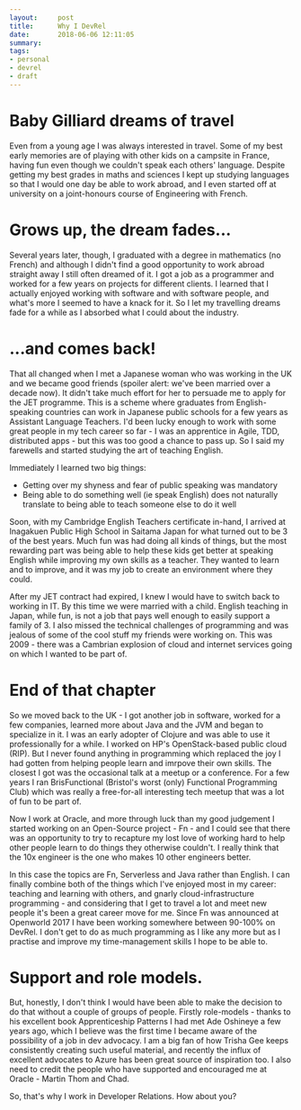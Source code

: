 ```yaml
---
layout:     post
title:      Why I DevRel
date:       2018-06-06 12:11:05
summary:    
tags:
- personal
- devrel
- draft
---
```


# Baby Gilliard dreams of travel

Even from a young age I was always interested in travel. Some of my best early memories are of playing with other kids on a campsite in France, having fun even though we couldn't speak each others' language. Despite getting my best grades in maths and sciences I kept up studying languages so that I would one day be able to work abroad, and I even started off at university on a joint-honours course of Engineering with French.

# Grows up, the dream fades...

Several years later, though, I graduated with a degree in mathematics (no French) and although I didn't find a good opportunity to work abroad straight away I still often dreamed of it. I got a job as a programmer and worked for a few years on projects for different clients. I learned that I actually enjoyed working with software and with software people, and what's more I seemed to have a knack for it. So I let my travelling dreams fade for a while as I absorbed what I could about the industry.

# ...and comes back!

That all changed when I met a Japanese woman who was working in the UK and we became good friends (spoiler alert: we've been married over a decade now). It didn't take much effort for her to persuade me to apply for the JET programme. This is a scheme where graduates from English-speaking countries can work in Japanese public schools for a few years as Assistant Language Teachers. I'd been lucky enough to work with some great people in my tech career so far - I was an apprentice in Agile, TDD, distributed apps -  but this was too good a chance to pass up. So I said my farewells and started studying the art of teaching English.

Immediately I learned two big things:
  - Getting over my shyness and fear of public speaking was mandatory
  - Being able to do something well (ie speak English) does not naturally translate to being able to teach someone else to do it well

Soon, with my Cambridge English Teachers certificate in-hand, I arrived at Inagakuen Public High School in Saitama Japan for what turned out to be 3 of the best years. Much fun was had doing all kinds of things, but the most rewarding part was being able to help these kids get better at speaking English while improving my own skills as a teacher. They wanted to learn and to improve, and it was my job to create an environment where they could.

After my JET contract had expired, I knew I would have to switch back to working in IT. By this time we were married with a child. English teaching in Japan, while fun, is not a job that pays well enough to easily support a family of 3. I also missed the technical challenges of programming and was jealous of some of the cool stuff my friends were working on. This was 2009 - there was a Cambrian explosion of cloud and internet services going on which I wanted to be part of.

# End of that chapter

So we moved back to the UK - I got another job in software, worked for a few companies, learned more about Java and the JVM and began to specialize in it. I was an early adopter of Clojure and was able to use it professionally for a while. I worked on HP's OpenStack-based public cloud (RIP). But I never found anything in programming which replaced the joy I had gotten from helping people learn and imrpove their own skills.  The closest I got was the occasional talk at a meetup or a conference. For a few years I ran BrisFunctional (Bristol's worst (only) Functional Programming Club) which was really a free-for-all interesting tech meetup that was a lot of fun to be part of.

Now I work at Oracle, and more through luck than my good judgement I started working on an Open-Source project - Fn - and I could see that there was an opportunity to try to recapture my lost love of working hard to help other people learn to do things they otherwise couldn't. I really think that the 10x engineer is the one who makes 10 other engineers better.

In this case the topics are Fn, Serverless and Java rather than English. I can finally combine both of the things which I've enjoyed most in my career: teaching and learning with others, and gnarly cloud-infrastructure programming - and considering that I get to travel a lot and meet new people it's been a great career move for me. Since Fn was announced at Openworld 2017 I have been working somewhere between 90-100% on DevRel. I don't get to do as much programming as I like any more but as I practise and improve my time-management skills I hope to be able to.

# Support and role models.

But, honestly, I don't think I would have been able to make the decision to do that without a couple of groups of people. Firstly role-models - thanks to his excellent book Apprenticeship Patterns I had met Ade Oshineye a few years ago, which I believe was the first time I became aware of the possibility of a job in dev advocacy. I am a big fan of how Trisha Gee keeps consistently creating such useful material, and recently the influx of excellent advocates to Azure has been great source of inspiration too.  I also need to credit the people who have supported and encouraged me at Oracle - Martin Thom and Chad.

So, that's why I work in Developer Relations. How about you?
